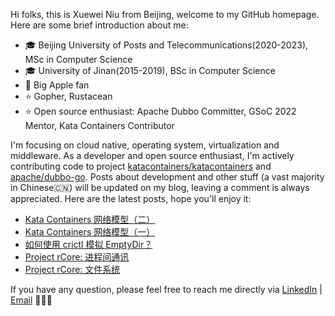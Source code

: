 Hi folks, this is Xuewei Niu from Beijing, welcome to my GitHub homepage. Here are some brief introduction about me:

- 🎓 Beijing University of Posts and Telecommunications(2020-2023), MSc in Computer Science
- 🎓 University of Jinan(2015-2019), BSc in Computer Science
- 📱 Big Apple fan
- ⭐️ Gopher, Rustacean
- ⭐️ Open source enthusiast: Apache Dubbo Committer, GSoC 2022 Mentor, Kata Containers Contributor

I'm focusing on cloud native, operating system, virtualization and middleware. As a developer and open source enthusiast, I'm actively contributing code to project [katacontainers/katacontainers](https://github.com/kata-containers/kata-containers) and [apache/dubbo-go](https://github.com/apache/dubbo-go). Posts about development and other stuff (a vast majority in Chinese🇨🇳) will be updated on my blog, leaving a comment is always appreciated. Here are the latest posts, hope you'll enjoy it:

<!-- BLOG-POST-LIST:START -->
- [Kata Containers 网络模型（二）](https://nxw.name/2022/kata-containers-networking-2)
- [Kata Containers 网络模型（一）](https://nxw.name/2022/kata-containers-networking-1)
- [如何使用 crictl 模拟 EmptyDir？](https://nxw.name/2022/crictl-emptydir)
- [Project rCore: 进程间通讯](https://nxw.name/2022/project-rcore-ipc)
- [Project rCore: 文件系统](https://nxw.name/2022/project-rcore-file-system)
<!-- BLOG-POST-LIST:END -->

If you have any question, please feel free to reach me directly via [LinkedIn](https://www.linkedin.com/in/%E5%AD%A6%E8%94%9A-%E7%89%9B-34b47917a/) | [Email](mailto:justxuewei@apache.org) 🤟🤟🤟
